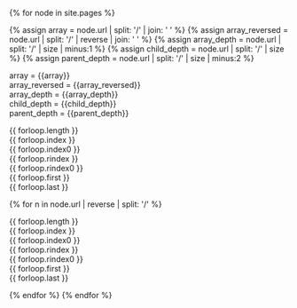 ---
---

{% for node in site.pages %}

{% assign array = node.url | split: '/' | join: ' ' %}
{% assign array_reversed = node.url | split: '/' | reverse | join: ' ' %}
{% assign array_depth = node.url | split: '/' | size | minus:1 %}
{% assign child_depth = node.url | split: '/' | size %}
{% assign parent_depth = node.url | split: '/' | size | minus:2 %}

array = {{array}} <br>
array_reversed = {{array_reversed}} <br>
array_depth = {{array_depth}} <br>
child_depth = {{child_depth}} <br>
parent_depth = {{parent_depth}} <br>

{{ forloop.length }} <br>
{{ forloop.index }} <br>
{{ forloop.index0 }} <br>
{{ forloop.rindex }} <br>
{{ forloop.rindex0 }} <br>
{{ forloop.first }} <br>
{{ forloop.last }} <br>

{% for n in node.url | reverse | split: '/' %}

{{ forloop.length }} <br>
{{ forloop.index }} <br>
{{ forloop.index0 }} <br>
{{ forloop.rindex }} <br>
{{ forloop.rindex0 }} <br>
{{ forloop.first }} <br>
{{ forloop.last }} <br>

{% endfor %} 
{% endfor %} 
